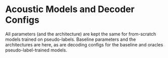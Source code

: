 # Acoustic Models and Decoder Configs

All parameters (and the architecture) are kept the same for from-scratch models trained on pseudo-labels. Baseline parameters and the architectures are here, as are decoding configs for the baseline and oracles pseudo-label-trained models.
